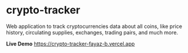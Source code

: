 # crypto-tracker
Web application to track cryptocurrencies data about all coins, like price history, circulating supplies, exchanges, trading pairs, and much more.

**Live Demo**
https://crypto-tracker-fayaz-b.vercel.app
